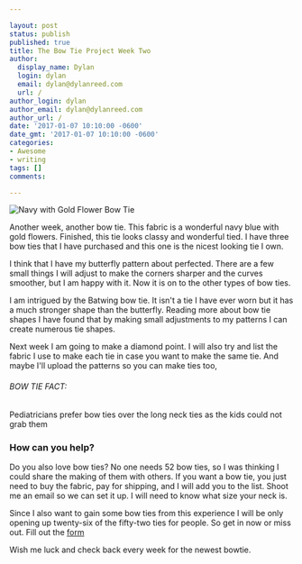 ```yaml
---

layout: post
status: publish
published: true
title: The Bow Tie Project Week Two
author:
  display_name: Dylan
  login: dylan
  email: dylan@dylanreed.com
  url: /
author_login: dylan
author_email: dylan@dylanreed.com
author_url: /
date: '2017-01-07 10:10:00 -0600'
date_gmt: '2017-01-07 10:10:00 -0600'
categories:
- Awesome
- writing
tags: []
comments:

---
```


![Navy with Gold Flower Bow Tie](https://raw.githubusercontent.com/dylanreed/dylanreed.com/gh-pages/Images/Bowtie-week-2.jpg)

Another week, another bow tie. This fabric is a wonderful navy blue with gold flowers. Finished, this tie looks classy and wonderful tied. I have three bow ties that I have purchased and this one is the nicest looking tie I own. 

I think that I have my butterfly pattern about perfected. There are a few small things I will adjust to make the corners sharper and the curves smoother, but I am happy with it. Now it is on to the other types of bow ties. 

I am intrigued by the Batwing bow tie. It isn't a tie I have ever worn but it has a much stronger shape than the butterfly. Reading more about bow tie shapes I have found that by making small adjustments to my patterns I can create numerous tie shapes. 

Next week I am going to make a diamond point. I will also try and list the fabric I use to make each tie in case you want to make the same tie. And maybe I'll upload the patterns so you can make ties too,

<h6>BOW TIE FACT:</h6>

Pediatricians prefer bow ties over the long neck ties as the kids could not grab them


<h3>How can you help?</h3>
Do you also love bow ties? No one needs 52 bow ties, so I was thinking I could share the making of them with others. If you want a bow tie, you just need to buy the fabric, pay for shipping,  and I will add you to the list. Shoot me an email so we can set it up. I will need to know what size your neck is. 

Since I also want to gain some bow ties from this experience I will be only opening up twenty-six of the fifty-two ties for people. So get in now or miss out. Fill out the [form](http://dylan.la/2j1ogU3)

Wish me luck and check back every week for the newest bowtie.





